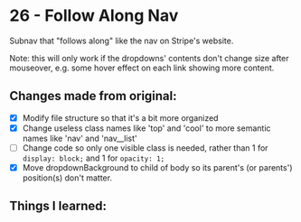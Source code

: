 # 26 - Follow Along Nav
Subnav that "follows along" like the nav on Stripe's website.

Note: this will only work if the dropdowns' contents don't change size after mouseover, e.g. some hover effect on each link showing more content.

## Changes made from original:
- [x] Modify file structure so that it's a bit more organized
- [x] Change useless class names like 'top' and 'cool' to more semantic names like 'nav' and 'nav__list'
- [ ] Change code so only one visible class is needed, rather than 1 for `display: block;` and 1 for `opacity: 1;`
- [x] Move dropdownBackground to child of body so its parent's (or parents') position(s) don't matter.

## Things I learned:
